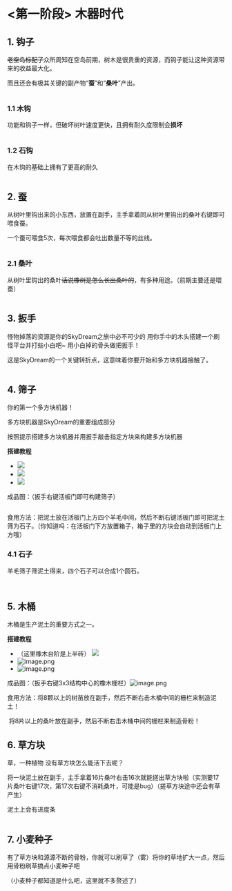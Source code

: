 # <第一阶段> 木器时代

## 1. 钩子

~~老空岛标配了~~众所周知在空岛前期，树木是很贵重的资源，而钩子能让这种资源带来的收益最大化。

而且还会有极其关键的副产物“**蚕**”和“**桑叶**”产出。

<figure><img src=".gitbook/assets/image (1).png" alt=""><figcaption></figcaption></figure>

### 1.1 木钩

功能和钩子一样，但破坏树叶速度更快，且拥有耐久度限制会**损坏**

<figure><img src=".gitbook/assets/image (2).png" alt=""><figcaption></figcaption></figure>

### 1.2 石钩

在木钩的基础上拥有了更高的耐久

<figure><img src=".gitbook/assets/image (3).png" alt=""><figcaption></figcaption></figure>

## 2. 蚕

从树叶里钩出来的小东西，放置在副手，主手拿着同从树叶里钩出的桑叶右键即可喂食蚕。

一个蚕可喂食5次，每次喂食都会吐出数量不等的丝线。

<figure><img src=".gitbook/assets/image (4).png" alt=""><figcaption></figcaption></figure>

### 2.1 桑叶

从树叶里钩出的桑叶~~话说橡树是怎么长出桑叶的~~，有多种用途。（前期主要还是喂蚕）

<figure><img src=".gitbook/assets/image (5).png" alt=""><figcaption></figcaption></figure>

## 3. 扳手

怪物掉落的资源是你的SkyDream之旅中必不可少的 用你手中的木头搭建一个刷怪平台并打些小白吧\~ 用小白掉的骨头做把扳手！

这是SkyDream的一个关键转折点，这意味着你要开始和多方块机器接触了。

<figure><img src=".gitbook/assets/image (6).png" alt=""><figcaption></figcaption></figure>

## 4. 筛子

你的第一个多方块机器！

多方块机器是SkyDream的重要组成部分

按照提示搭建多方块机器并用扳手敲击指定方块来构建多方块机器

**搭建教程**

* ![](<.gitbook/assets/image (7).png>)
* ![](<.gitbook/assets/image (8).png>)
* ![](<.gitbook/assets/image (9).png>)

成品图：（扳手右键活板门即可构建筛子）

<figure><img src=".gitbook/assets/image (10).png" alt=""><figcaption></figcaption></figure>

食用方法：把泥土放在活板门上方四个羊毛中间，然后不断右键活板门即可把泥土筛为石子。（你知道吗：在活板门下方放置箱子，箱子里的方块会自动到活板门上方哦）

### 4.1 石子

羊毛筛子筛泥土得来，四个石子可以合成1个圆石。

<figure><img src=".gitbook/assets/image (11).png" alt=""><figcaption></figcaption></figure>

<figure><img src=".gitbook/assets/image (12).png" alt=""><figcaption></figcaption></figure>

## 5. 木桶

木桶是生产泥土的重要方式之一。

**搭建教程**

* （这里橡木台阶是上半砖） ![](<.gitbook/assets/image (13).png>)
* ![image.png](<.gitbook/assets/image (14).png>)
* ![image.png](<.gitbook/assets/image (15).png>)

成品图：（扳手右键3x3结构中心的橡木栅栏）![image.png](<.gitbook/assets/image (16).png>)

食用方法：将8颗以上的树苗放在副手，然后不断右击木桶中间的栅栏来制造泥土！

​ 将8片以上的桑叶放在副手，然后不断右击木桶中间的栅栏来制造骨粉！

## 6. 草方块

草，一种植物 没有草方块怎么能活下去呢？

将一块泥土放在副手，主手拿着16片桑叶右击16次就能搓出草方块啦（实测要17片桑叶右键17次，第17次右键不消耗桑叶，可能是bug）（搓草方块途中还会有草产生）

泥土上会有进度条

<figure><img src=".gitbook/assets/image (17).png" alt=""><figcaption></figcaption></figure>

## 7. 小麦种子

有了草方块和源源不断的骨粉，你就可以刷草了（雾）将你的草地扩大一点，然后用骨粉刷草搞点小麦种子吧

（小麦种子都知道是什么吧，这里就不多赘述了）
